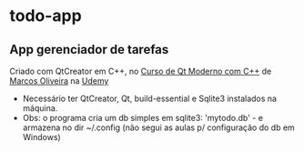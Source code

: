 # todo-app
## App gerenciador de tarefas

Criado com QtCreator em C++, no <a href="https://www.udemy.com/course/curso-de-qt-moderno-com-cpp-para-linux-e-windows/learn/lecture/24602128#overview\">Curso de Qt Moderno com C++</a> de <a href="https://github.com/terroo">Marcos Oliveira</a> na <a href="https://udemy.com">Udemy</a>

* Necessário ter QtCreator, Qt, build-essential e Sqlite3 instalados na máquina.
* Obs: o programa cria um db simples em sqlite3: 'mytodo.db' - e armazena no dir ~/.config (não segui as aulas p/ configuração do db em Windows)


